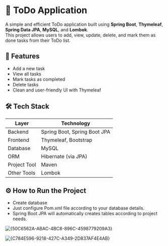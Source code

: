 # 📝 ToDo Application

A simple and efficient ToDo application built using **Spring Boot**, **Thymeleaf**, **Spring Data JPA**, **MySQL**, and **Lombok**.  
This project allows users to add, view, update, delete, and mark them as done tasks from their ToDo list.

## 🚀 Features

- Add a new task
- View all tasks
- Mark tasks as completed
- Delete tasks
- Clean and user-friendly UI with Thymeleaf

## 🛠️ Tech Stack

| Layer        | Technology                   |
|--------------|------------------------------|
| Backend      | Spring Boot, Spring Boot JPA |
| Frontend     | Thymeleaf, Bootstrap         |
| Database     | MySQL                        |
| ORM          | Hibernate (via JPA)          | 
| Project Tool | Maven                        |
| Other Tools  | Lombok                       |

## ⚙️ How to Run the Project
- Create database
- Just configure Pom.xml file according to your database details.
- Spring Boot JPA will automatically creates tables according to project needs.

![{50C6562A-ABAC-4BC8-896C-4598779209A3}](https://github.com/user-attachments/assets/ec24a04c-a7b9-49ab-bfcd-778dbce1d248)

![{C784E596-9218-427C-A349-2D837AF4E4AB}](https://github.com/user-attachments/assets/a1b60ae1-6914-4d63-afed-3ac95fbcd8eb)

